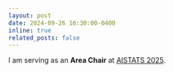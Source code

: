 ```yaml
---
layout: post
date: 2024-09-26 16:30:00-0400
inline: true
related_posts: false
---
```


I am serving as an <b>Area Chair</b> at <a href="https://aistats.org/aistats2025/">AISTATS 2025</a>.